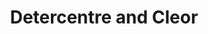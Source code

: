 ---
title: "Detercentre and Cleor"
url: /cournon-dauvergne/detercentre-and-cleor/
shop: Elektronik
---